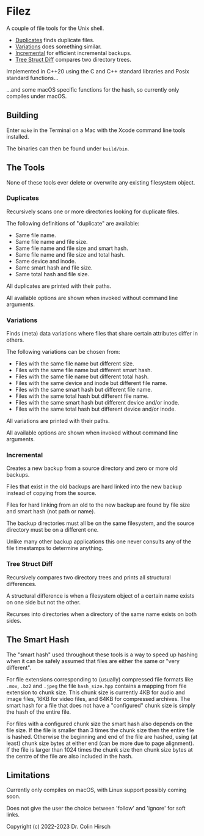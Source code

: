 # Filez

A couple of file tools for the Unix shell.

 * [Duplicates](#duplicates) finds duplicate files.
 * [Variations](#variations) does something similar.
 * [Incremental](#incremental) for efficient incremental backups.
 * [Tree Struct Diff](#tree-struct-diff) compares two directory trees.

Implemented in C++20 using the C and C++ standard libraries and Posix standard functions...

...and some macOS specific functions for the hash, so currently only compiles under macOS.

## Building

Enter `make` in the Terminal on a Mac with the Xcode command line tools installed.

The binaries can then be found under `build/bin`.

## The Tools

None of these tools ever delete or overwrite any existing filesystem object.

### Duplicates

Recursively scans one or more directories looking for duplicate files.

The following definitions of "duplicate" are available:

 * Same file name.
 * Same file name and file size.
 * Same file name and file size and smart hash.
 * Same file name and file size and total hash.
 * Same device and inode.
 * Same smart hash and file size.
 * Same total hash and file size.

All duplicates are printed with their paths.

All available options are shown when invoked without command line arguments.

### Variations

Finds (meta) data variations where files that share certain attributes differ in others.

The following variations can be chosen from:

 * Files with the same file name but different size.
 * Files with the same file name but different smart hash.
 * Files with the same file name but different total hash.
 * Files with the same device and inode but different file name.
 * Files with the same smart hash but different file name.
 * Files with the same total hash but different file name.
 * Files with the same smart hash but different device and/or inode.
 * Files with the same total hash but different device and/or inode.

All variations are printed with their paths.

All available options are shown when invoked without command line arguments.

### Incremental

Creates a new backup from a source directory and zero or more old backups.

Files that exist in the old backups are hard linked into the new backup instead of copying from the source.

Files for hard linking from an old to the new backup are found by file size and smart hash (not path or name).

The backup directories must all be on the same filesystem, and the source directory must be on a different one.

Unlike many other backup applications this one never consults any of the file timestamps to determine anything.

### Tree Struct Diff

Recursively compares two directory trees and prints all structural differences.

A structural difference is when a filesystem object of a certain name exists on one side but not the other.

Recurses into directories when a directory of the same name exists on both sides.

## The Smart Hash

The "smart hash" used throughout these tools is a way to speed up hashing when it can be safely assumed that files are either the same or "very different".

For file extensions corresponding to (usually) compressed file formats like `.mov`, `.bz2` and `.jpeg` the file `hash_size.hpp` contains a mapping from file extension to chunk size.
This chunk size is currently 4KB for audio and image files, 16KB for video files, and 64KB for compressed archives.
The smart hash for a file that does not have a "configured" chunk size is simply the hash of the entire file.

For files with a configured chunk size the smart hash also depends on the file size.
If the file is smaller than 3 times the chunk size then the entire file is hashed.
Otherwise the beginning and end of the file are hashed, using (at least) chunk size bytes at either end (can be more due to page alignment).
If the file is larger than 1024 times the chunk size then chunk size bytes at the centre of the file are also included in the hash.

## Limitations

Currently only compiles on macOS, with Linux support possibly coming soon.

Does not give the user the choice between 'follow' and 'ignore' for soft links.

Copyright (c) 2022-2023 Dr. Colin Hirsch
